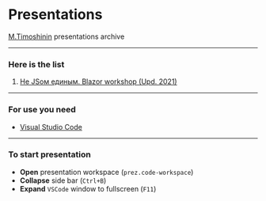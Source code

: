 # Presentations

[M.Timoshinin](https://github.com/MISTikus) presentations archive

---

### Here is the list

1. [Не JSом единым. Blazor workshop (Upd. 2021)](blazor/prez/00.md)

---

### For use you need

- [Visual Studio Code](https://code.visualstudio.com)

---

### To start presentation

- **Open** presentation workspace (`prez.code-workspace`)
- **Collapse** side bar (`Ctrl+B`)
- **Expand** `VSCode` window to fullscreen (`F11`)
